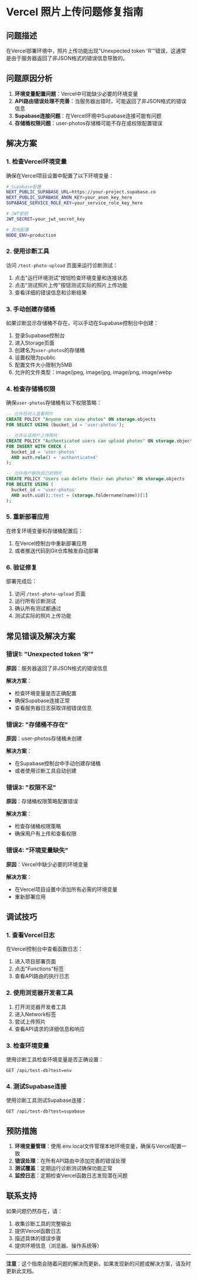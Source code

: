 # Vercel 照片上传问题修复指南

## 问题描述

在Vercel部署环境中，照片上传功能出现"Unexpected token 'R'"错误，这通常是由于服务器返回了非JSON格式的错误信息导致的。

## 问题原因分析

1. **环境变量配置问题**：Vercel中可能缺少必要的环境变量
2. **API路由错误处理不完善**：当服务器出错时，可能返回了非JSON格式的错误信息
3. **Supabase连接问题**：在Vercel环境中Supabase连接可能有问题
4. **存储桶权限问题**：user-photos存储桶可能不存在或权限配置错误

## 解决方案

### 1. 检查Vercel环境变量

确保在Vercel项目设置中配置了以下环境变量：

```bash
# Supabase配置
NEXT_PUBLIC_SUPABASE_URL=https://your-project.supabase.co
NEXT_PUBLIC_SUPABASE_ANON_KEY=your_anon_key_here
SUPABASE_SERVICE_ROLE_KEY=your_service_role_key_here

# JWT密钥
JWT_SECRET=your_jwt_secret_key

# 其他配置
NODE_ENV=production
```

### 2. 使用诊断工具

访问 `/test-photo-upload` 页面来运行诊断测试：

1. 点击"运行环境测试"按钮检查环境变量和连接状态
2. 点击"测试照片上传"按钮测试实际的照片上传功能
3. 查看详细的错误信息和诊断结果

### 3. 手动创建存储桶

如果诊断显示存储桶不存在，可以手动在Supabase控制台中创建：

1. 登录Supabase控制台
2. 进入Storage页面
3. 创建名为`user-photos`的存储桶
4. 设置权限为public
5. 配置文件大小限制为5MB
6. 允许的文件类型：image/jpeg, image/jpg, image/png, image/webp

### 4. 检查存储桶权限

确保`user-photos`存储桶有以下权限策略：

```sql
-- 允许任何人查看照片
CREATE POLICY "Anyone can view photos" ON storage.objects
FOR SELECT USING (bucket_id = 'user-photos');

-- 允许认证用户上传照片
CREATE POLICY "Authenticated users can upload photos" ON storage.objects
FOR INSERT WITH CHECK (
  bucket_id = 'user-photos' 
  AND auth.role() = 'authenticated'
);

-- 允许用户删除自己的照片
CREATE POLICY "Users can delete their own photos" ON storage.objects
FOR DELETE USING (
  bucket_id = 'user-photos' 
  AND auth.uid()::text = (storage.foldername(name))[1]
);
```

### 5. 重新部署应用

在修复环境变量和存储桶配置后：

1. 在Vercel控制台中重新部署应用
2. 或者推送代码到Git仓库触发自动部署

### 6. 验证修复

部署完成后：

1. 访问 `/test-photo-upload` 页面
2. 运行所有诊断测试
3. 确认所有测试都通过
4. 测试实际的照片上传功能

## 常见错误及解决方案

### 错误1: "Unexpected token 'R'"

**原因**：服务器返回了非JSON格式的错误信息

**解决方案**：
- 检查环境变量是否正确配置
- 确保Supabase连接正常
- 查看服务器日志获取详细错误信息

### 错误2: "存储桶不存在"

**原因**：user-photos存储桶未创建

**解决方案**：
- 在Supabase控制台中手动创建存储桶
- 或者使用诊断工具自动创建

### 错误3: "权限不足"

**原因**：存储桶权限策略配置错误

**解决方案**：
- 检查存储桶权限策略
- 确保用户有上传和查看权限

### 错误4: "环境变量缺失"

**原因**：Vercel中缺少必要的环境变量

**解决方案**：
- 在Vercel项目设置中添加所有必需的环境变量
- 重新部署应用

## 调试技巧

### 1. 查看Vercel日志

在Vercel控制台中查看函数日志：
1. 进入项目部署页面
2. 点击"Functions"标签
3. 查看API路由的执行日志

### 2. 使用浏览器开发者工具

1. 打开浏览器开发者工具
2. 进入Network标签
3. 尝试上传照片
4. 查看API请求的详细信息和响应

### 3. 检查环境变量

使用诊断工具检查环境变量是否正确设置：
```
GET /api/test-db?test=env
```

### 4. 测试Supabase连接

使用诊断工具测试Supabase连接：
```
GET /api/test-db?test=supabase
```

## 预防措施

1. **环境变量管理**：使用.env.local文件管理本地环境变量，确保与Vercel配置一致
2. **错误处理**：在所有API路由中添加完善的错误处理
3. **测试覆盖**：定期运行诊断测试确保功能正常
4. **监控日志**：定期检查Vercel函数日志发现潜在问题

## 联系支持

如果问题仍然存在，请：

1. 收集诊断工具的完整输出
2. 提供Vercel函数日志
3. 描述具体的错误步骤
4. 提供环境信息（浏览器、操作系统等）

---

**注意**：这个指南会随着问题的解决而更新。如果发现新的问题或解决方案，请及时更新此文档。 